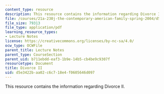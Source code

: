 ```yaml
---
content_type: resource
description: This resource contains the information regarding Divorce II.
file: /courses/21a-230j-the-contemporary-american-family-spring-2004/d5e3422baa02c6c718e4f0605646d097_MIT21A_230JS04_divorce2.pdf
file_size: 79313
file_type: application/pdf
learning_resource_types:
- Lecture Notes
license: https://creativecommons.org/licenses/by-nc-sa/4.0/
ocw_type: OCWFile
parent_title: Lecture Notes
parent_type: CourseSection
parent_uid: b711ebdd-eaf3-1b9e-14b5-cb4be9c9307f
resourcetype: Document
title: Divorce II
uid: d5e3422b-aa02-c6c7-18e4-f0605646d097
---
```

This resource contains the information regarding Divorce II.